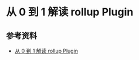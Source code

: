 # 从 0 到 1 解读 rollup Plugin





## 参考资料

- [从 0 到 1 解读 rollup Plugin](https://mp.weixin.qq.com/s/fZu3w-oAxzDfY6Bil05oog)
